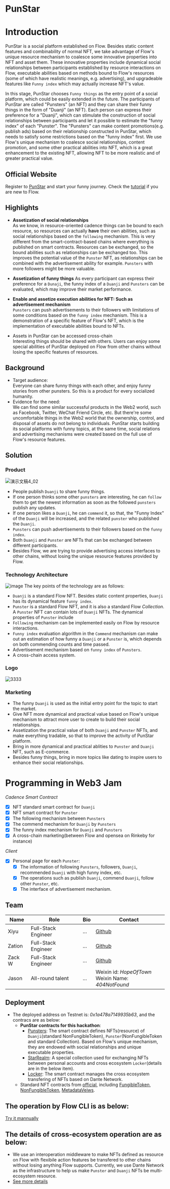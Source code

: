# PunStar
# Introduction
PunStar is a social platform established on Flow. Besides static content features and combinability of normal NFT, we take advantage of Flow's unique resource mechanism to coalesce some innovative properties into NFT and asset them. These innovative properties include dynamical social relationships between participants established by resource interactions on Flow, executable abilities based on methods bound to Flow's resources (some of which have realistic meanings, e.g. advertising), and upgradeable features like `Funny index` which may actually increase NFT's value.  

In this stage, PunStar chooses `Funny things` as the entry point of a social platform, which could be easily extended in the future. The participants of PunStar are called "Punsters" (an NFT) and they can share their funny things in the form of "Duanji" (an NFT). Each person can express their preference for a "Duanji", which can stimulate the construction of social relationships between participants and let it possible to estimate the "funny index" of each "Punster". The "Punsters" can make content promotions(e.g. publish ads) based on their relationship constructed in PunStar, which needs to satisfy some restrictions based on the "funny index" first. We use Flow's unique mechanism to coalesce social relationships, content promotion, and some other practical abilities into NFT, which is a great enhancement to the existing NFT, allowing NFT to be more realistic and of greater practical value.

## Official Website
Register to [PunStar](http://punster.stonelens.com/) and start your funny journey. Check the [tutorial](./Front%20UI%20Tutorial.md) if you are new to Flow.
 

## Highlights
* **Assetization of social relationships**  
As we know, in resource-oriented cadence things can be bound to each resource, so resources can actually **have** their own abilities, such as social relationships based on the `following` mechanism. This is very different from the smart-contract-based chains where everything is published on smart contracts. Resources can be exchanged, so the bound abilities such as relationships can be exchanged too. This improves the potential value of the `Punster` NFT, as relationships can be combined with the advertisement ability for example. `Punsters` with more followers might be more valuable. 

* **Assetization of funny things** 
As every participant can express their preference for a `Dunaji`, the funny index of a `Duanji` and `Punsters` can be evaluated, which may improve their market performance.

* **Enable and assetize execution abilities for NFT: Such as advertisement mechanism**   
`Punsters` can push advertisements to their followers with limitations of some conditions based on the `funny index` mechanism. This is a demonstration of a specific feature of Flow's NFT, which is the implementation of executable abilities bound to NFTs. 

* Assets in PunStar can be accessed cross-chain  
Interesting things should be shared with others. Users can enjoy some special abilities of PunStar deployed on Flow from other chains without losing the specific features of resources.

## Background
- Target audience:  
Everyone can share funny things with each other, and enjoy funny stories from other punsters. So this is a product for every socialized humanity.    
- Evidence for the need:  
We can find some similar successful products in the Web2 world, such as Facebook, Twitter, WeChat Friend Circle, etc. But there're some uncomfortable things in the Web2 world that the ownership, control, and disposal of assets do not belong to individuals. PunStar starts building its social platforms with funny topics, at the same time, social relations and advertising mechanisms were created based on the full use of Flow's resource features.

## Solution
### Product  
![演示文稿4_02](https://user-images.githubusercontent.com/83746881/180390775-08bf330d-44a3-45a5-b951-808a6af7ea03.jpg)
* People publish `Duanji` to share funny things.
* If one person thinks some other `punsters` are interesting, he can `follow` them to get the newest information as soon as the followed `punsters` publish any updates.  
* If one person likes a `Duanji`, he can `commend` it, so that, the "Funny Index" of the `Duanji` will be increased, and the related `punster` who published the `Duanji`.
* `Punsters` can push advertisements to their followers based on the `funny index`.
* Both `Duanji` and `Punster` are NFTs that can be exchanged between different participants.
* Besides Flow, we are trying to provide advertising access interfaces to other chains, without losing the unique resource features provided by Flow.

### Technology Architecture
![image](https://user-images.githubusercontent.com/83746881/180392687-5d3400e2-61a8-4e1f-8f19-92945ee84199.png)
The key points of the technology are as follows:  
* `Duanji` is a standard Flow NFT. Besides static content properties, `Duanji` has its dynamical feature `funny index`.
* `Punster` is a standard Flow NFT, and it is also a standard Flow *Collection*. A `Punster` NFT can contain lots of `Duanji` NFTs. The dynamical properties of `Punster` include  
* `Following` mechanism can be implemented easily on Flow by resource interactions. 
* `Funny index` evaluation algorithm in the `Commend` mechanism can make out an estimation of how funny a `Duanji` or a `Punster` is, which depends on both commending counts and time passed.
* Advertisement mechanism based on `funny index` of `Punsters`.
* A cross-chain access system.

### Logo
![3333](https://user-images.githubusercontent.com/83746881/180390840-091e029d-2577-4c30-9c52-0ffb00dd1336.png)
### Marketing
* The funny `Duanji` is used as the initial entry point for the topic to start the market.
* Give NFT more dynamical and practical value based on Flow's unique mechanism to attract more user to create to build their social relationships.
* Assetization the practical value of both `Duanji` and `Punster` NFTs, and make everything tradable, so that to improve the activity of PunStar platform.
* Bring in more dynamical and practical ablities to `Punster` and `Duanji` NFT, such as E-commerce.
* Besides funny things, bring in more topics like dating to inspire users to enhance their social relationships.


# Programming in Web3 Jam
*Cadence Smart Contract*

- [x] NFT standard smart contract for `Duanji`
- [x] NFT smart contract for `Punster`
- [x] The following mechanism between `Punsters`
- [x] The commend mechanism for `Duanji` by `Punsters`
- [x] The funny index mechanism for `Duanji` and `Punsters`
- [x] A cross-chain marketing(between Flow and opensea on Rinkeby for instance)

*Client*

- [x] Personal page for each `Punster`: 
    - [x] The information of following `Punsters`, followers, `Duanji`, recommended `Duanji` with high funny index, etc.
    - [x] The operations such as publish `Duanji`, commend `Duanji`, follow other `Punster`, etc. 
    - [x] The interface of advertisement mechanism.

## Team

| Name | Role     | Bio | Contact     |
| ---- | ------------------- | --- | ----------------------- |
| Xiyu | Full-Stack Engineer | ... | [Github](https://github.com/xiyu1984)  |
| Zation | Full-Stack Engineer | ... | [Github](https://github.com/xiyu1984)  |
| Zack W | Full-Stack Engineer | ... | [Github](https://github.com/xiyu1984)  |
| Jason | All-round talent | ... | Weixin id: *HopeOfTown* <br> Weixin Name: *404NotFound*  |

## Deployment
* The deployed address on Testnet is: *0x1a478a7149935b63*, and the contracs are as below:
    * **PunStar contracts for this hackathon**: 
        * [Punsters](./contracts/Punsters.cdc): The smart contract defines NFTs(resource) of `Duanji`(standard NonFungibleToken), `Punster`(NonFungibleToken and standard Collection). Based on Flow's unique mechanism, they are endowed with social relationships and unique executable properties.
        * [StarRealm](./contracts/StarRealm.cdc): A special collection used for exchanging NFTs between personal accounts and cross ecosystem `Locker`(details are in the below item).
        * [Locker](./contracts/Locker.cdc): The smart contract manages the cross ecosystem transfering of NFTs based on Dante Network.
    * Standard NFT contracts from [official](https://github.com/onflow/flow-nft), including [FungibleToken](./contracts/utility/FungibleToken.cdc), [NonFungibleToken](./contracts/NonFungibleToken.cdc), [MetadataVeiws](./contracts/MetadataViews.cdc). 

## The operation by Flow CLI is as below:
[Try it mannually](./PunStarOperation.md)

## The details of cross-ecosystem operation are as below:
* We use an interoperation middleware to make NFTs defined as resource on Flow with flexibile action features be transfered to other chains without losing anything Flow supports. Currently, we use Dante Network as the infrastructure to help us make `Punster` and `Duanji` NFTs be multi-ecosystem resource.
* [See more details](./Multi-Ecosystems.md)
